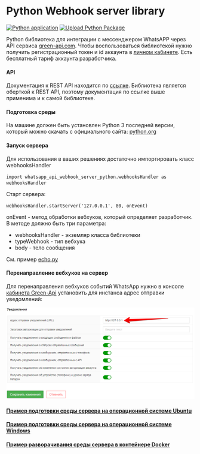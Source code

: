 # Python Webhook server library

[![Python application](https://github.com/green-api/whatsapp-api-webhook-server-python/actions/workflows/python-app.yml/badge.svg?branch=master)](https://github.com/green-api/whatsapp-api-webhook-server-python/actions/workflows/python-app.yml)
[![Upload Python Package](https://github.com/green-api/whatsapp-api-webhook-server-python/actions/workflows/python-publish.yml/badge.svg)](https://github.com/green-api/whatsapp-api-webhook-server-python/actions/workflows/python-publish.yml)

Python библиотека для интеграции с мессенджером WhatsAPP через API сервиса [green-api.com](https://green-api.com). Чтобы воспользоваться библиотекой нужно получить регистрационный токен и id аккаунта в [личном кабинете](https://console.green-api.com). Есть бесплатный тариф аккаунта разработчика.

#### API

Документация к REST API находится по [ссылке](https://green-api.com/docs/api/). Библиотека является оберткой к REST API, поэтому документация по ссылке выше применима и к самой библиотеке.

#### Подготовка среды

На машине должен быть установлен Python 3 последней версии, который можно скачать 
с официального сайта: [python.org](https://www.python.org/downloads/)

#### Запуск сервера

Для использования в ваших решениях достаточно импортировать класс webhooksHandler
```
import whatsapp_api_webhook_server_python.webhooksHandler as webhooksHandler
```

Старт сервера:
```
webhooksHandler.startServer('127.0.0.1', 80, onEvent)
```

onEvent - метод обработки вебхуков, который определяет разработчик.
В методе должно быть три параметра:
- webhooksHandler - экземляр класса библиотеки
- typeWebhook - тип вебхука
- body - тело сообщения

См. пример [echo.py](https://github.com/green-api/whatsapp-api-webhook-server-python/blob/master/examples/echo.py)

#### Перенаправление вебхуков на сервер

Для перенаправления вебхуков событий WhatsApp нужно в консоле [кабинета Green-Api](https://console.green-api.com/instanceList/) установить для инстанса адрес отправки уведомлений:

![`Адрес отправки уведомлений`](../../../assets/ChangeWebhookServerURL.png)

#### [Пример подготовки среды сервера на операционной системе Ubuntu](serverUbuntu.md)
#### [Пример подготовки среды сервера на операционной системе Windows](serverWindows.md)
#### [Пример разворачивания среды сервера в контейнере Docker](serverDocker.md)
